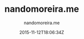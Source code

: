 ---
title: "nandomoreira.me"
github: https://github.com/nandomoreirame/nandomoreira-jekyll-theme
demo: http://nandomoreira.me/nandomoreira-jekyll-theme/
author: nandomoreira.me

ssg:
  - Jekyll
cms:
  - No Cms
date: 2015-11-12T18:06:34Z
github_branch: master
description: "💎 My old website in Jekyll and Gulpjs"
---